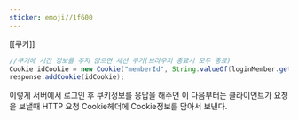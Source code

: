 ```yaml
---
sticker: emoji//1f600
---
```

[[쿠키]]

```JAVA
//쿠키에 시간 정보를 주지 않으면 세션 쿠기(브라우저 종료시 모두 종료)  
Cookie idCookie = new Cookie("memberId", String.valueOf(loginMember.getId()));  
response.addCookie(idCookie);
```
  이렇게 서버에서 로그인 후 쿠키정보를 응답을 해주면 
  이 다음부터는 클라이언트가 요청을 보낼때 HTTP 요청 Cookie헤더에 Cookie정보를 담아서 보낸다.